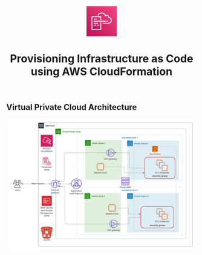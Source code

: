 <div align="center">
<img src="img/cloudformation-logo.png" alt="Logo" width="80" height="80">
<h1 align="center">Provisioning Infrastructure as Code <br /> using AWS CloudFormation</h1>
<br />
</div>


## Virtual Private Cloud Architecture
<div align="center">
<img src="img/architecture-diagram.png" alt="Logo">
</div>



